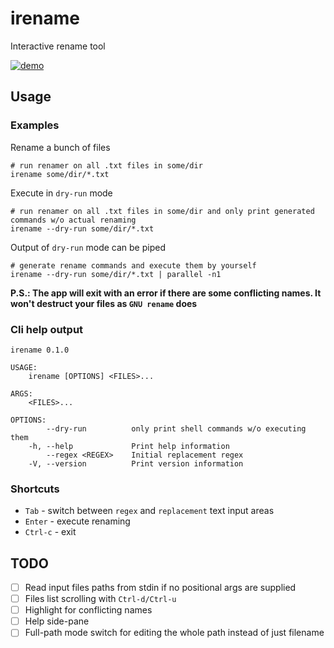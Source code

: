 # irename
Interactive rename tool

[![demo](https://asciinema.org/a/3q2rKc6Z5WzmfHHuRVleA4AeG.svg)](https://asciinema.org/a/3q2rKc6Z5WzmfHHuRVleA4AeG)

## Usage

### Examples

Rename a bunch of files
```
# run renamer on all .txt files in some/dir
irename some/dir/*.txt
```

Execute in `dry-run` mode
```
# run renamer on all .txt files in some/dir and only print generated commands w/o actual renaming
irename --dry-run some/dir/*.txt
```

Output of `dry-run` mode can be piped
```
# generate rename commands and execute them by yourself
irename --dry-run some/dir/*.txt | parallel -n1
```

**P.S.: The app will exit with an error if there are some conflicting names.
It won't destruct your files as `GNU rename` does**

### Cli help output
```
irename 0.1.0

USAGE:
    irename [OPTIONS] <FILES>...

ARGS:
    <FILES>...

OPTIONS:
        --dry-run          only print shell commands w/o executing them
    -h, --help             Print help information
        --regex <REGEX>    Initial replacement regex
    -V, --version          Print version information
```


### Shortcuts

- `Tab` - switch between `regex` and `replacement` text input areas
- `Enter` - execute renaming
- `Ctrl-c` - exit


## TODO

- [ ] Read input files paths from stdin if no positional args are supplied
- [ ] Files list scrolling with `Ctrl-d/Ctrl-u`
- [ ] Highlight for conflicting names
- [ ] Help side-pane
- [ ] Full-path mode switch for editing the whole path instead of just filename
